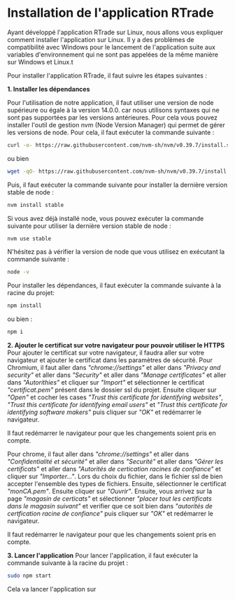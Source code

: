 # Installation de l'application RTrade

Ayant développé l'application RTrade sur Linux, nous allons vous expliquer comment installer l'application sur Linux. Il y a des problèmes de compatibilité avec Windows pour le lancement de l'application suite aux variables d'environnement qui ne sont pas appelées de la même manière sur Windows et Linux.t

Pour installer l'application RTrade, il faut suivre les étapes suivantes :

**1. Installer les dépendances**

Pour l'utilisation de notre application, il faut utiliser une version de node supérieure ou égale à la version 14.0.0. car nous utilisons syntaxes qui ne sont pas supportées par les versions antérieures. 
Pour cela vous pouvez installer l'outil de gestion nvm (Node Version Manager) qui permet de gérer les versions de node. Pour cela, il faut exécuter la commande suivante :
```bash
curl -o- https://raw.githubusercontent.com/nvm-sh/nvm/v0.39.7/install.sh | bash
```
ou bien 
```bash
wget -qO- https://raw.githubusercontent.com/nvm-sh/nvm/v0.39.7/install.sh | bash
```
Puis, il faut exécuter la commande suivante pour installer la dernière version stable de node :
```bash
nvm install stable

```
Si vous avez déjà installé node, vous pouvez exécuter la commande suivante pour utiliser la dernière version stable de node :
```bash
nvm use stable
```
N'hésitez pas à vérifier la version de node que vous utilisez en exécutant la commande suivante :
```bash
node -v
```

Pour installer les dépendances, il faut exécuter la commande suivante à la racine du projet:
```bash
npm install
```
ou bien :
```bash
npm i
```

**2. Ajouter le certificat sur votre navigateur pour pouvoir utiliser le HTTPS**
Pour ajouter le certificat sur votre navigateur, il faudra aller sur votre navigateur et ajouter le certificat dans les paramètres de sécurité.
Pour Chromium, il faut aller dans *"chrome://settings"* et aller dans *"Privacy and security"* et aller dans *"Security"* et aller dans *"Manage certificates"* et aller dans *"Autorithies"* et cliquer sur *"Import"* et sélectionner le certificat *"certificat.pem"* présent dans le dossier ssl du projet. Ensuite cliquer sur *"Open"* et cocher les cases *"Trust this certificate for identifying websites"*, *"Trust this certificate for identifying email users"* et *"Trust this certificate for identifying software makers"* puis cliquer sur *"OK"* et redémarrer le navigateur.

Il faut redémarrer le navigateur pour que les changements soient pris en compte.

Pour chrome, il faut aller dans *"chrome://settings"* et aller dans *"Confidentialité et sécurité"* et aller dans *"Securité"* et aller dans *"Gérer les certificats"* et aller dans *"Autorités de certication racines de confiance"* et cliquer sur *"Importer..."*. Lors du choix du fichier, dans le fichier ssl de bien accepter l'ensemble des types de fichiers. Ensuite, sélectionner le certificat *"monCA.pem"*. Ensuite cliquer sur *"Ouvrir"*. Ensuite, vous arrivez sur la page *"magasin de certicats"* et sélectionner *"placer tout les certificats dans le magasin suivant"* et verifier que ce soit bien dans *"autorités de certfication racine de confiance"*  puis cliquer sur *"OK"* et redémarrer le navigateur.

Il faut redémarrer le navigateur pour que les changements soient pris en compte.

**3. Lancer l'application**
Pour lancer l'application, il faut exécuter la commande suivante à la racine du projet :
```bash
sudo npm start
```
Cela va lancer l'application sur

